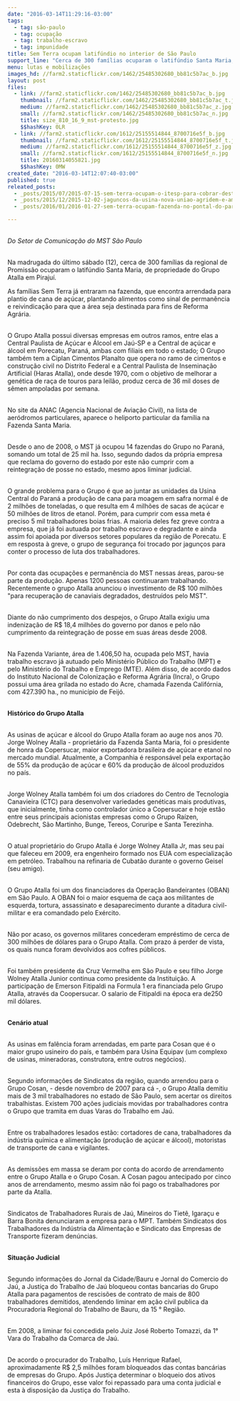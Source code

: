 ```yaml
---
date: "2016-03-14T11:29:16-03:00"
tags:
  - tag: são-paulo
  - tag: ocupação
  - tag: trabalho-escravo
  - tag: impunidade
title: Sem Terra ocupam latifúndio no interior de São Paulo
support_line: "Cerca de 300 famílias ocuparam o latifúndio Santa Maria, de propriedade do Grupo Atalla, que já foi autuada por trabalho escravo e degradante em suas áreas."
menu: lutas e mobilizações
images_hd: //farm2.staticflickr.com/1462/25485302680_bb81c5b7ac_b.jpg
layout: post
files:
  - link: //farm2.staticflickr.com/1462/25485302680_bb81c5b7ac_b.jpg
    thumbnail: //farm2.staticflickr.com/1462/25485302680_bb81c5b7ac_t.jpg
    medium: //farm2.staticflickr.com/1462/25485302680_bb81c5b7ac_z.jpg
    small: //farm2.staticflickr.com/1462/25485302680_bb81c5b7ac_n.jpg
    title: size_810_16_9_mst-protesto.jpg
    $$hashKey: 0LR
  - link: //farm2.staticflickr.com/1612/25155514844_8700716e5f_b.jpg
    thumbnail: //farm2.staticflickr.com/1612/25155514844_8700716e5f_t.jpg
    medium: //farm2.staticflickr.com/1612/25155514844_8700716e5f_z.jpg
    small: //farm2.staticflickr.com/1612/25155514844_8700716e5f_n.jpg
    title: 20160314055821.jpg
    $$hashKey: 0MW
created_date: "2016-03-14T12:07:40-03:00"
published: true
releated_posts:
  - _posts/2015/07/2015-07-15-sem-terra-ocupam-o-itesp-para-cobrar-destinacao-de-terras-para-reforma-agraria.md
  - _posts/2015/12/2015-12-02-jaguncos-da-usina-nova-uniao-agridem-e-ameacam-familias-acampadas-em-serrana.md
  - _posts/2016/01/2016-01-27-sem-terra-ocupam-fazenda-no-pontal-do-paranapanema.md

---
```

<p><br />
<em>Do Setor de Comunica&ccedil;&atilde;o do MST S&atilde;o Paulo</em></p>

<p><br />
Na madrugada do &uacute;ltimo s&aacute;bado (12), cerca de 300 fam&iacute;lias da regional de Promiss&atilde;o ocuparam o latif&uacute;ndio Santa Maria, de propriedade do Grupo Atalla em Piraju&iacute;.</p>

<p>As fam&iacute;lias Sem Terra j&aacute; entraram na fazenda, que encontra arrendada para plantio de cana de a&ccedil;&uacute;car, plantando alimentos como sinal de perman&ecirc;ncia e reivindica&ccedil;&atilde;o para que a &aacute;rea seja destinada para fins de Reforma Agr&aacute;ria.</p>

<p><br />
O Grupo Atalla possui diversas empresas em outros ramos, entre elas a Central Paulista de A&ccedil;&uacute;car e &Aacute;lcool em Ja&uacute;-SP e a Central de a&ccedil;&uacute;car e &aacute;lcool em Porecatu, Paran&aacute;, ambas com filiais em todo o estado; O Grupo tamb&eacute;m tem a Ciplan Cimentos Planalto que opera no ramo de cimentos e constru&ccedil;&atilde;o civil no Distrito Federal e a Central Paulista de Insemina&ccedil;&atilde;o Artificial (Haras Atalla), onde desde 1970, com o objetivo de melhorar a gen&eacute;tica de ra&ccedil;a de touros para leil&atilde;o, produz cerca de 36 mil doses de s&ecirc;men ampoladas por semana.</p>

<p><br />
No site da ANAC (Agencia Nacional de Avia&ccedil;&atilde;o Civil), na lista de aer&oacute;dromos particulares, aparece o heliporto particular da fam&iacute;lia na Fazenda Santa Maria.</p>

<p><br />
Desde o ano de 2008, o MST j&aacute; ocupou 14 fazendas do Grupo no Paran&aacute;, somando um total de 25 mil ha. Isso, segundo dados da pr&oacute;pria empresa que reclama do governo do estado por este n&atilde;o cumprir com a reintegra&ccedil;&atilde;o de posse no estado, mesmo apos liminar judicial.</p>

<p><br />
O grande problema para o Grupo &eacute; que ao juntar as unidades da Usina Central do Paran&aacute; a produ&ccedil;&atilde;o de cana para moagem em safra normal &eacute; de 2 milh&otilde;es de toneladas, o que resulta em 4 milh&otilde;es de sacas de a&ccedil;&uacute;car e 50 milh&otilde;es de litros de etanol. Por&eacute;m, para cumprir com essa meta &eacute; preciso 5 mil trabalhadores boias frias. A maioria deles fez greve contra a empresa, que j&aacute; foi autuada por trabalho escravo e degradante e ainda assim foi apoiada por diversos setores populares da regi&atilde;o de Porecatu. E em resposta &agrave; greve, o grupo de seguran&ccedil;a foi trocado por jagun&ccedil;os para conter o processo de luta dos trabalhadores.</p>

<p><br />
Por conta das ocupa&ccedil;&otilde;es e perman&ecirc;ncia do MST nessas &aacute;reas, parou-se parte da produ&ccedil;&atilde;o. Apenas 1200 pessoas continuaram trabalhando. Recentemente o grupo Atalla anunciou o investimento de R$ 100 milh&otilde;es &quot;para recupera&ccedil;&atilde;o de canaviais degradados, destru&iacute;dos pelo MST&quot;.</p>

<p><br />
Diante do n&atilde;o cumprimento dos despejos, o Grupo Atalla exigiu uma indeniza&ccedil;&atilde;o de R$ 18,4 milh&otilde;es do governo por danos e pelo n&atilde;o cumprimento da reintegra&ccedil;&atilde;o de posse em suas &aacute;reas desde 2008.</p>

<p><br />
Na Fazenda Variante, &aacute;rea de 1.406,50 ha, ocupada pelo MST, havia trabalho escravo j&aacute; autuado pelo Minist&eacute;rio P&uacute;blico do Trabalho (MPT) e pelo Minist&eacute;rio do Trabalho e Emprego (MTE). Al&eacute;m disso, de acordo dados do Instituto Nacional de Coloniza&ccedil;&atilde;o e Reforma Agr&aacute;ria (Incra), o Grupo possui uma &aacute;rea grilada no estado do Acre, chamada Fazenda Calif&oacute;rnia, com 427.390 ha., no munic&iacute;pio de Feij&oacute;.</p>

<p><br />
<strong>Hist&oacute;rico do Grupo Atalla</strong></p>

<p><br />
As usinas de a&ccedil;&uacute;car e &aacute;lcool do Grupo Atalla foram ao auge nos anos 70. Jorge Wolney Atalla - propriet&aacute;rio da Fazenda Santa Maria, foi o presidente de honra da Copersucar, maior exportadora brasileira de a&ccedil;&uacute;car e etanol no mercado mundial. Atualmente, a Companhia &eacute; respons&aacute;vel pela exporta&ccedil;&atilde;o de 55% da produ&ccedil;&atilde;o de a&ccedil;&uacute;car e 60% da produ&ccedil;&atilde;o de &aacute;lcool produzidos no pa&iacute;s.</p>

<p><br />
Jorge Wolney Atalla tamb&eacute;m foi um dos criadores do Centro de Tecnologia Canavieira (CTC) para desenvolver variedades gen&eacute;ticas mais produtivas, que inicialmente, tinha como controlador &uacute;nico a Copersucar e hoje est&atilde;o entre seus principais acionistas empresas como o Grupo Ra&iacute;zen, Odebrecht, S&atilde;o Martinho, Bunge, Tereos, Coruripe e Santa Terezinha.</p>

<p><br />
O atual propriet&aacute;rio do Grupo Atalla &eacute; Jorge Wolney Atalla Jr, mas seu pai que faleceu em 2009, era engenheiro formado nos EUA com especializa&ccedil;&atilde;o em petr&oacute;leo. Trabalhou na refinaria de Cubat&atilde;o durante o governo Geisel (seu amigo).</p>

<p><br />
O Grupo Atalla foi um dos financiadores da Opera&ccedil;&atilde;o Bandeirantes (OBAN) em S&atilde;o Paulo. A OBAN foi o maior esquema de ca&ccedil;a aos militantes de esquerda, tortura, assassinato e desaparecimento durante a ditadura civil-militar e era comandado pelo Ex&eacute;rcito.</p>

<p><br />
N&atilde;o por acaso, os governos militares concederam empr&eacute;stimo de cerca de 300 milh&otilde;es de d&oacute;lares para o Grupo Atalla. Com prazo &aacute; perder de vista, os quais nunca foram devolvidos aos cofres p&uacute;blicos.</p>

<p><br />
Foi tamb&eacute;m presidente da Cruz Vermelha em S&atilde;o Paulo e seu filho Jorge Wolney Atalla Junior continua como presidente da Institui&ccedil;&atilde;o. A participa&ccedil;&atilde;o de Emerson Fitipaldi na Formula 1 era financiada pelo Grupo Atalla, atrav&eacute;s da Coopersucar. O salario de Fitipaldi na &eacute;poca era de250 mil d&oacute;lares.</p>

<p><br />
<strong>Cen&aacute;rio atual</strong></p>

<p><br />
As usinas em fal&ecirc;ncia foram arrendadas, em parte para Cosan que &eacute; o maior grupo usineiro do pa&iacute;s, e tamb&eacute;m para Usina Equipav (um complexo de usinas, mineradoras, construtora, entre outros neg&oacute;cios).</p>

<p><br />
Segundo informa&ccedil;&otilde;es de Sindicatos da regi&atilde;o, quando arrendou para o Grupo Cosan, - desde novembro de 2007 para c&aacute; -, o Grupo Atalla demitiu mais de 3 mil trabalhadores no estado de S&atilde;o Paulo, sem acertar os direitos trabalhistas. Existem 700 a&ccedil;&otilde;es judiciais movidas por trabalhadores contra o Grupo que tramita em duas Varas do Trabalho em Ja&uacute;.</p>

<p><br />
Entre os trabalhadores lesados est&atilde;o: cortadores de cana, trabalhadores da ind&uacute;stria qu&iacute;mica e alimenta&ccedil;&atilde;o (produ&ccedil;&atilde;o de a&ccedil;&uacute;car e &aacute;lcool), motoristas de transporte de cana e vigilantes.</p>

<p><br />
As demiss&otilde;es em massa se deram por conta do acordo de arrendamento entre o Grupo Atalla e o Grupo Cosan. A Cosan pagou antecipado por cinco anos de arrendamento, mesmo assim n&atilde;o foi pago os trabalhadores por parte da Atalla.</p>

<p><br />
Sindicatos de Trabalhadores Rurais de Ja&uacute;, Mineiros do Tiet&ecirc;, Igara&ccedil;u e Barra Bonita denunciaram a empresa para o MPT. Tamb&eacute;m Sindicatos dos Trabalhadores da Ind&uacute;stria da Alimenta&ccedil;&atilde;o e Sindicato das Empresas de Transporte fizeram den&uacute;ncias.</p>

<p><br />
<strong>Situa&ccedil;&atilde;o Judicial</strong></p>

<p><br />
Segundo informa&ccedil;&otilde;es do Jornal da Cidade/Bauru e Jornal do Comercio do Ja&uacute;, a Justi&ccedil;a do Trabalho de Ja&uacute; bloqueou contas bancarias do Grupo Atalla para pagamentos de rescis&otilde;es de contrato de mais de 800 trabalhadores demitidos, atendendo liminar em a&ccedil;&atilde;o civil publica da Procuradoria Regional do Trabalho de Bauru, da 15 &deg; Regi&atilde;o.</p>

<p><br />
Em 2008, a liminar foi concedida pelo Juiz Jos&eacute; Roberto Tomazzi, da 1&deg; Vara do Trabalho da Comarca de Ja&uacute;.</p>

<p><br />
De acordo&nbsp;o procurador do Trabalho, Lu&iacute;s Henrique Rafael, aproximadamente R$ 2,5 milh&otilde;es foram bloqueados das contas banc&aacute;rias de empresas do Grupo. Ap&oacute;s Justi&ccedil;a determinar o bloqueio dos ativos financeiros do Grupo, esse valor foi repassado para uma conta judicial e esta &agrave; disposi&ccedil;&atilde;o da Justi&ccedil;a do Trabalho.&nbsp;</p>
